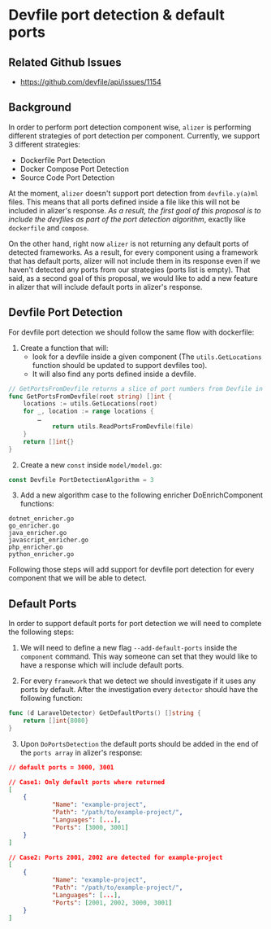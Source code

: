 # Devfile port detection & default ports

## Related Github Issues

- https://github.com/devfile/api/issues/1154

## Background
In order to perform port detection component wise, `alizer` is performing different strategies of port detection per component. Currently, we support 3 different strategies:

* Dockerfile Port Detection
* Docker Compose Port Detection
* Source Code Port Detection

At the moment, `alizer` doesn't support port detection from `devfile.y(a)ml` files. This means that all ports defined inside a file like this will not be included in alizer's response. _As a result, the first goal of this proposal is to include the devfiles as part of the port detection algorithm_, exactly like `dockerfile` and `compose`.

On the other hand, right now `alizer` is not returning any default ports of detected frameworks. As a result, for every component using a framework that has default ports, alizer will not include them in its response even if we haven't detected any ports from our strategies (ports list is empty). That said, as a second goal of this proposal, we would like to add a new feature in alizer that will include default ports in alizer's response.

## Devfile Port Detection
For devfile port detection we should follow the same flow with dockerfile:

1. Create a function that will:
    * look for a devfile inside a given component (The `utils.GetLocations` function should be updated to support devfiles too).
    * It will also find any ports defined inside a devfile.

```go
// GetPortsFromDevfile returns a slice of port numbers from Devfile in the given directory.
func GetPortsFromDevfile(root string) []int {
	locations := utils.GetLocations(root)
	for _, location := range locations {
		…
            return utils.ReadPortsFromDevfile(file)
	}
	return []int{}
}
```

2. Create a new `const` inside `model/model.go`:
```go
const Devfile PortDetectionAlgorithm = 3
```

3. Add a new algorithm case to the following enricher DoEnrichComponent functions:
```
dotnet_enricher.go
go_enricher.go
java_enricher.go
javascript_enricher.go
php_enricher.go
python_enricher.go
```

Following those steps will add support for devfile port detection for every component that we will be able to detect.

## Default Ports
In order to support default ports for port detection we will need to complete the following steps:

1. We will need to define a new flag `--add-default-ports` inside the `component` command. This way someone can set that they would like to have a response which will include default ports.

2. For every `framework` that we detect we should investigate if it uses any ports by default. After the investigation every `detector` should have the following function:
```go
func (d LaravelDetector) GetDefaultPorts() []string {
	return []int{8080}
}
```

3. Upon `DoPortsDetection` the default ports should be added in the end of the `ports array` in alizer's response:

```json
// default ports = 3000, 3001

// Case1: Only default ports where returned
[
    {
            "Name": "example-project",
            "Path": "/path/to/example-project/",
            "Languages": [...],
            "Ports": [3000, 3001]
    }
]

// Case2: Ports 2001, 2002 are detected for example-project
[
    {
            "Name": "example-project",
            "Path": "/path/to/example-project/",
            "Languages": [...],
            "Ports": [2001, 2002, 3000, 3001]
    }
]

```